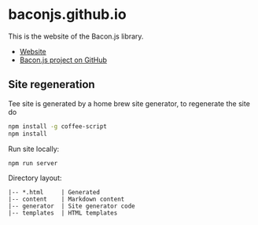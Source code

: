 # baconjs.github.io

This is the website of the Bacon.js library.

* [Website](http://baconjs.github.io)
* [Bacon.js project on GitHub](https://github.com/baconjs/bacon.js)

## Site regeneration

Tee site is generated by a home brew site generator,
to regenerate the site do

```sh
npm install -g coffee-script
npm install
```

Run site locally:

```sh
npm run server
```

Directory layout:

```
|-- *.html     | Generated
|-- content    | Markdown content
|-- generator  | Site generator code
|-- templates  | HTML templates
```
